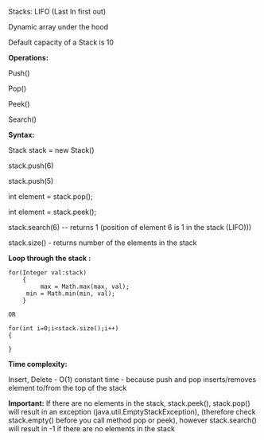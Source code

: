 Stacks:
LIFO (Last In first out)

Dynamic array under the hood

Default capacity of a Stack is 10

**Operations:**

Push() 

Pop()

Peek()

Search()

**Syntax:**

Stack<Integer> stack = new Stack<Integer>()
	
stack.push(6)
	
stack.push(5)
	
int element = stack.pop();
	
int element = stack.peek();
	
stack.search(6) -- returns 1 (position of element 6 is 1 in the stack (LIFO)))

stack.size() - returns number of the elements in the stack
	
**Loop through the stack :**

	for(Integer val:stack)
        {
             max = Math.max(max, val);
	     min = Math.min(min, val);
        }
	
	OR 
	
	for(int i=0;i<stack.size();i++)	
	{
		
	}
  
**Time complexity:**

Insert, Delete - O(1) constant time - because push and pop inserts/removes element to/from the top of the stack	

**Important:**
  If there are no elements in the stack, stack.peek(), stack.pop() will result in an exception (java.util.EmptyStackException), 
  (therefore check stack.empty() before you call method pop or peek), however stack.search() will result in -1 if there are no elements in the stack

